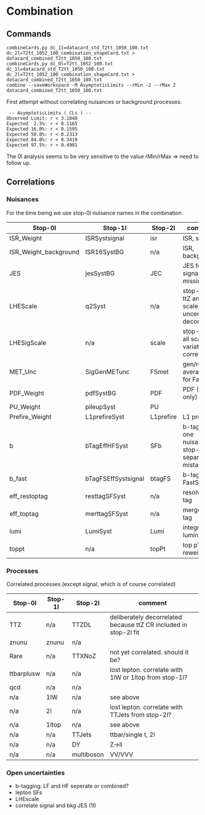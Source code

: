 # Combination

## Commands

```
combineCards.py dc_1l=datacard_std_T2tt_1050_100.txt dc_2l=T2tt_1052_100_combination_shapeCard.txt > datacard_combined_T2tt_1050_100.txt
combineCards.py dc_0l=T2tt_1052_100.txt dc_1l=datacard_std_T2tt_1050_100.txt dc_2l=T2tt_1052_100_combination_shapeCard.txt > datacard_combined_T2tt_1050_100.txt
combine --saveWorkspace -M AsymptoticLimits --rMin -2 --rMax 2 datacard_combined_T2tt_1050_100.txt
```

First attempt without correlating nuisances or background processes:
```
 -- AsymptoticLimits ( CLs ) --
Observed Limit: r < 3.1840
Expected  2.5%: r < 0.1165
Expected 16.0%: r < 0.1595
Expected 50.0%: r < 0.2313
Expected 84.0%: r < 0.3419
Expected 97.5%: r < 0.4901
```

The 0l analysis seems to be very sensitive to the value rMin/rMax => need to follow up.

## Correlations

### Nuisances

For the time being we use stop-0l nuisance names in the combination.

| Stop-0l               | Stop-1l               | Stop-2l       | comment |
| -------               | -------               | -------       | ----------- |
| ISR_Weight            | ISRSystsignal         | isr           | ISR, signal |
| ISR_Weight_background | ISR16SystBG           | n/a           | ISR, background |
| JES                   | jesSystBG             | JEC           | JES for signal in 1l missing |
| LHEScale              | q2Syst                | n/a           | stop-2l has ttZ and ttbar scale uncertainty decorrelated |
| LHESigScale           | n/a                   | scale         | stop-1l has all scale variations correlated |
| MET_Unc               | SigGenMETunc          | FSmet         | gen/reco averaging for FastSim |
| PDF_Weight            | pdfSystBG             | PDF           | PDF (Bkg only) |
| PU_Weight             | pileupSyst            | PU            | |
| Prefire_Weight        | L1prefireSyst         | L1prefire     | L1 prefire |
| b                     | bTagEffHFSyst         | SFb           | b-tag, just one nuisance in stop-0l (no separate mistag) |
| b_fast                | bTagFSEffSystsignal   | btagFS        | b-tag FastSim |
| eff_restoptag         | resttagSFSyst         | n/a           | resolved top tag |
| eff_toptag            | merttagSFSyst         | n/a           | merged top tag |
| lumi                  | LumiSyst              | Lumi          | integrated luminosity |
| toppt                 | n/a                   | topPt         | top pT reweighting |

### Processes

Correlated processes (except signal, which is of course correlated)

| Stop-0l               | Stop-1l               | Stop-2l       | comment |
| -------               | -------               | -------       | ----------- |
| TTZ                   | n/a                   | TTZDL         | deliberately decorrelated because ttZ CR included in stop-2l fit |
| znunu                 | znunu                 | n/a           | |
| Rare                  | n/a                   | TTXNoZ        | not yet correlated. should it be? |
| ttbarplusw            | n/a                   | n/a           | lost lepton. correlate with 1lW or 1ltop from stop-1l? |
| qcd                   | n/a                   | n/a           | |
| n/a                   | 1lW                   | n/a           | see above |
| n/a                   | 2l                    | n/a           | lost lepton. correlate with TTJets from stop-2l? |
| n/a                   | 1ltop                 | n/a           | see above |
| n/a                   | n/a                   | TTJets        | ttbar/single t, 2l |
| n/a                   | n/a                   | DY            | Z->ll |
| n/a                   | n/a                   | multiboson    | VV/VVV |

### Open uncertainties
- b-tagging: LF and HF seperate or combined?
- lepton SFs
- LHEscale
- correlate signal and bkg JES (1l)
